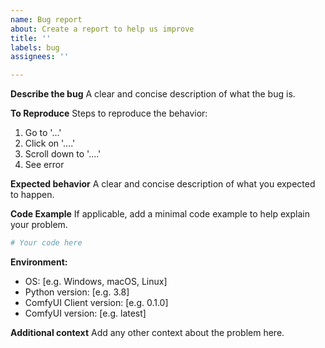 ```yaml
---
name: Bug report
about: Create a report to help us improve
title: ''
labels: bug
assignees: ''

---
```


**Describe the bug**
A clear and concise description of what the bug is.

**To Reproduce**
Steps to reproduce the behavior:
1. Go to '...'
2. Click on '....'
3. Scroll down to '....'
4. See error

**Expected behavior**
A clear and concise description of what you expected to happen.

**Code Example**
If applicable, add a minimal code example to help explain your problem.

```python
# Your code here
```

**Environment:**
 - OS: [e.g. Windows, macOS, Linux]
 - Python version: [e.g. 3.8]
 - ComfyUI Client version: [e.g. 0.1.0]
 - ComfyUI version: [e.g. latest]

**Additional context**
Add any other context about the problem here.